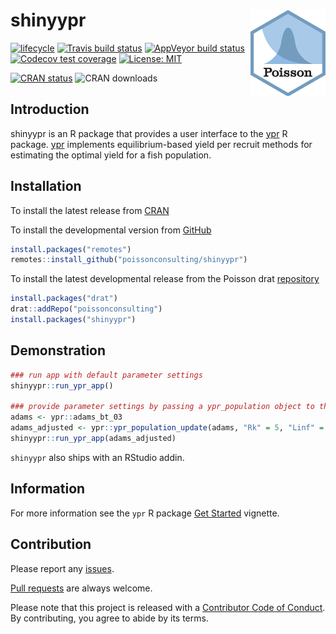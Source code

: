 
<!-- README.md is generated from README.Rmd. Please edit that file -->

# shinyypr <img src="man/figures/logo.png" align="right" />

<!-- badges: start -->

[![lifecycle](https://img.shields.io/badge/lifecycle-maturing-blue.svg)](https://www.tidyverse.org/lifecycle/#maturing)
[![Travis build
status](https://travis-ci.com/poissonconsulting/shinyypr.svg?branch=master)](https://travis-ci.com/poissonconsulting/shinyypr)
[![AppVeyor build
status](https://ci.appveyor.com/api/projects/status/github/poissonconsulting/shinyypr?branch=master&svg=true)](https://ci.appveyor.com/project/poissonconsulting/shinyypr)
[![Codecov test
coverage](https://codecov.io/gh/poissonconsulting/shinyypr/branch/master/graph/badge.svg)](https://codecov.io/gh/poissonconsulting/shinyypr?branch=master)
[![License:
MIT](https://img.shields.io/badge/License-MIT-green.svg)](https://opensource.org/licenses/MIT)
<!-- [![Tinyverse status](https://tinyverse.netlify.com/badge/shinyypr)](https://CRAN.R-project.org/package=shinyypr) -->
[![CRAN
status](https://www.r-pkg.org/badges/version/shinyypr)](https://cran.r-project.org/package=shinyypr)
![CRAN downloads](https://cranlogs.r-pkg.org/badges/shinyypr)
<!-- badges: end -->

## Introduction

shinyypr is an R package that provides a user interface to the
[ypr](https://github.com/poissonconsulting/ypr) R package.
[ypr](https://github.com/poissonconsulting/ypr) implements
equilibrium-based yield per recruit methods for estimating the optimal
yield for a fish population.

## Installation

To install the latest release from [CRAN](https://cran.r-project.org)

To install the developmental version from
[GitHub](https://github.com/poissonconsulting/shinyypr)

``` r
install.packages("remotes")
remotes::install_github("poissonconsulting/shinyypr")
```

To install the latest developmental release from the Poisson drat
[repository](https://github.com/poissonconsulting/drat)

``` r
install.packages("drat")
drat::addRepo("poissonconsulting")
install.packages("shinyypr")
```

## Demonstration

``` r
### run app with default parameter settings
shinyypr::run_ypr_app()

### provide parameter settings by passing a ypr_population object to the run_ypr_app function
adams <- ypr::adams_bt_03
adams_adjusted <- ypr::ypr_population_update(adams, "Rk" = 5, "Linf" = 140)
shinyypr::run_ypr_app(adams_adjusted)
```

`shinyypr` also ships with an RStudio addin.

## Information

For more information see the `ypr` R package [Get
Started](https://poissonconsulting.github.io/shinyypr/articles/shinyypr.html)
vignette.

## Contribution

Please report any
[issues](https://github.com/poissonconsulting/shinyypr/issues).

[Pull requests](https://github.com/poissonconsulting/shinyypr/pulls) are
always welcome.

Please note that this project is released with a [Contributor Code of
Conduct](https://poissonconsulting.github.io/ypr/articles/ypr.html). By
contributing, you agree to abide by its terms.
